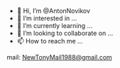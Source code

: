 - 👋 Hi, I’m @AntonNovikov
- 👀 I’m interested in ...
- 🌱 I’m currently learning ...
- 💞️ I’m looking to collaborate on ...
- 📫 How to reach me ...


mail: NewTonyMail1988@gmail.com

<!---
AntonNovikov/AntonNovikov is a ✨ special ✨ repository because its `README.md` (this file) appears on your GitHub profile.
You can click the Preview link to take a look at your changes.
--->

